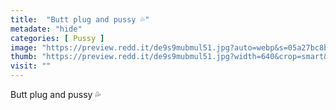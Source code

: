 ```yaml
---
title:  "Butt plug and pussy 💦"
metadate: "hide"
categories: [ Pussy ]
image: "https://preview.redd.it/de9s9mubmul51.jpg?auto=webp&s=05a27bc8bcff18be24d0f5b7276441f877afd17c"
thumb: "https://preview.redd.it/de9s9mubmul51.jpg?width=640&crop=smart&auto=webp&s=3ea371c29fa33ff9adac833a87e8b9207759a196"
visit: ""
---
```

Butt plug and pussy 💦
